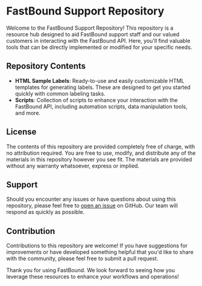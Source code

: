 # FastBound Support Repository

Welcome to the FastBound Support Repository! This repository is a resource hub designed to aid FastBound support staff and our valued customers in interacting with the FastBound API. Here, you'll find valuable tools that can be directly implemented or modified for your specific needs.

## Repository Contents

- **HTML Sample Labels**: Ready-to-use and easily customizable HTML templates for generating labels. These are designed to get you started quickly with common labeling tasks.
- **Scripts**: Collection of scripts to enhance your interaction with the FastBound API, including automation scripts, data manipulation tools, and more.

## License

The contents of this repository are provided completely free of charge, with no attribution required. You are free to use, modify, and distribute any of the materials in this repository however you see fit. The materials are provided without any warranty whatsoever, express or implied.

## Support

Should you encounter any issues or have questions about using this repository, please feel free to [open an issue](https://github.com/FastBound/Support/issues) on GitHub. Our team will respond as quickly as possible.

## Contribution

Contributions to this repository are welcome! If you have suggestions for improvements or have developed something helpful that you'd like to share with the community, please feel free to submit a pull request.

Thank you for using FastBound. We look forward to seeing how you leverage these resources to enhance your workflows and operations!

